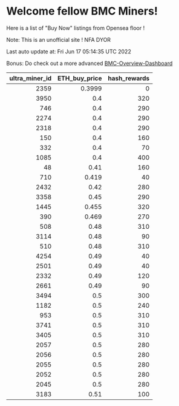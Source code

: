 # Welcome fellow BMC Miners!
Here is a list of "Buy Now" listings from Opensea floor !

Note: This is an unofficial site ! NFA DYOR

Last auto update at: Fri Jun 17 05:14:35 UTC 2022

Bonus: Do check out a more advanced [BMC-Overview-Dashboard](https://dune.com/defifunk/BMC-Overview-Dashboard)


|   ultra_miner_id |   ETH_buy_price |   hash_rewards |
|-----------------:|----------------:|---------------:|
|             2359 |          0.3999 |              0 |
|             3950 |          0.4    |            320 |
|              746 |          0.4    |            290 |
|             2274 |          0.4    |            290 |
|             2318 |          0.4    |            290 |
|              150 |          0.4    |            160 |
|              332 |          0.4    |             70 |
|             1085 |          0.4    |            400 |
|               48 |          0.41   |            160 |
|              710 |          0.419  |             40 |
|             2432 |          0.42   |            280 |
|             3358 |          0.45   |            290 |
|             1445 |          0.455  |            320 |
|              390 |          0.469  |            270 |
|              508 |          0.48   |            310 |
|             3114 |          0.48   |             90 |
|              510 |          0.48   |            310 |
|             4254 |          0.49   |             40 |
|             2501 |          0.49   |             40 |
|             2332 |          0.49   |            120 |
|             2661 |          0.49   |             90 |
|             3494 |          0.5    |            300 |
|             1182 |          0.5    |            240 |
|              953 |          0.5    |            310 |
|             3741 |          0.5    |            310 |
|             3405 |          0.5    |            310 |
|             2057 |          0.5    |            280 |
|             2056 |          0.5    |            280 |
|             2055 |          0.5    |            280 |
|             2052 |          0.5    |            280 |
|             2045 |          0.5    |            280 |
|             3183 |          0.51   |            100 |